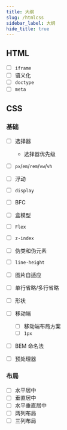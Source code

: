 ```yaml
---
title: 大纲
slug: /htmlcss
sidebar_label: 大纲
hide_title: true
---
```


## HTML

-   [ ] `iframe`
-   [ ] 语义化
-   [ ] `doctype`
-   [ ] `meta`

## CSS

### 基础

-   [ ] 选择器
    -   选择器优先级
-   [ ] `px`/`em`/`rem`/`vw`/`vh`
-   [ ] 浮动
-   [ ] `display`
-   [ ] BFC
-   [ ] 盒模型
-   [ ] `Flex`
-   [ ] `z-index`
-   [ ] 伪类和伪元素
-   [ ] `line-height`
-   [ ] 图片自适应
-   [ ] 单行省略/多行省略
-   [ ] 形状

-   [ ] 移动端

    -   [ ] 移动端布局方案
    -   [ ] `1px`

-   [ ] BEM 命名法
-   [ ] 预处理器

### 布局

-   [ ] 水平居中
-   [ ] 垂直居中
-   [ ] 水平垂直居中
-   [ ] 两列布局
-   [ ] 三列布局

